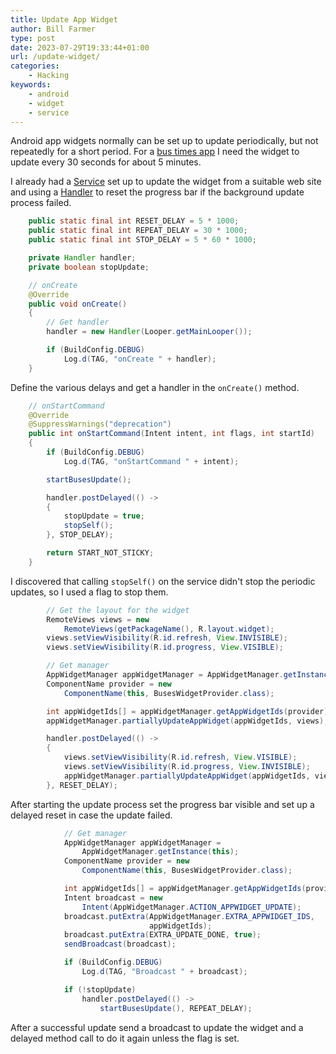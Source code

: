 ```yaml
---
title: Update App Widget
author: Bill Farmer
type: post
date: 2023-07-29T19:33:44+01:00
url: /update-widget/
categories:
    - Hacking
keywords:
    - android
    - widget
    - service
---
```


Android app widgets normally can be set up to update periodically, but
not repeatedly for a short period. For a [bus times app][1] I need the
widget to update every 30 seconds for about 5 minutes.

I already had a [Service][2] set up to update the widget from a
suitable web site and using a [Handler][3] to reset the progress bar
if the background update process failed.

```java
    public static final int RESET_DELAY = 5 * 1000;
    public static final int REPEAT_DELAY = 30 * 1000;
    public static final int STOP_DELAY = 5 * 60 * 1000;

    private Handler handler;
    private boolean stopUpdate;

    // onCreate
    @Override
    public void onCreate()
    {
        // Get handler
        handler = new Handler(Looper.getMainLooper());

        if (BuildConfig.DEBUG)
            Log.d(TAG, "onCreate " + handler);
    }
```
Define the various delays and get a handler in the `onCreate()` method.

```java
    // onStartCommand
    @Override
    @SuppressWarnings("deprecation")
    public int onStartCommand(Intent intent, int flags, int startId)
    {
        if (BuildConfig.DEBUG)
            Log.d(TAG, "onStartCommand " + intent);

        startBusesUpdate();

        handler.postDelayed(() ->
        {
            stopUpdate = true;
            stopSelf();
        }, STOP_DELAY);

        return START_NOT_STICKY;
    }
```

I discovered that calling `stopSelf()` on the service didn't stop the
periodic updates, so I used a flag to stop them.

```java
        // Get the layout for the widget
        RemoteViews views = new
            RemoteViews(getPackageName(), R.layout.widget);
        views.setViewVisibility(R.id.refresh, View.INVISIBLE);
        views.setViewVisibility(R.id.progress, View.VISIBLE);

        // Get manager
        AppWidgetManager appWidgetManager = AppWidgetManager.getInstance(this);
        ComponentName provider = new
            ComponentName(this, BusesWidgetProvider.class);

        int appWidgetIds[] = appWidgetManager.getAppWidgetIds(provider);
        appWidgetManager.partiallyUpdateAppWidget(appWidgetIds, views);

        handler.postDelayed(() ->
        {
            views.setViewVisibility(R.id.refresh, View.VISIBLE);
            views.setViewVisibility(R.id.progress, View.INVISIBLE);
            appWidgetManager.partiallyUpdateAppWidget(appWidgetIds, views);
        }, RESET_DELAY);
```

After starting the update process set the progress bar visible and set
up a delayed reset in case the update failed.

```java
            // Get manager
            AppWidgetManager appWidgetManager =
                AppWidgetManager.getInstance(this);
            ComponentName provider = new
                ComponentName(this, BusesWidgetProvider.class);

            int appWidgetIds[] = appWidgetManager.getAppWidgetIds(provider);
            Intent broadcast = new
                Intent(AppWidgetManager.ACTION_APPWIDGET_UPDATE);
            broadcast.putExtra(AppWidgetManager.EXTRA_APPWIDGET_IDS,
                               appWidgetIds);
            broadcast.putExtra(EXTRA_UPDATE_DONE, true);
            sendBroadcast(broadcast);

            if (BuildConfig.DEBUG)
                Log.d(TAG, "Broadcast " + broadcast);

            if (!stopUpdate)
                handler.postDelayed(() ->
                    startBusesUpdate(), REPEAT_DELAY);
```

After a successful update send a broadcast to update the widget and a
delayed method call to do it again unless the flag is set.

 [1]: https://github.com/billthefarmer/buses
 [2]: https://developer.android.com/reference/android/app/Service
 [3]: https://developer.android.com/reference/android/os/Handler
